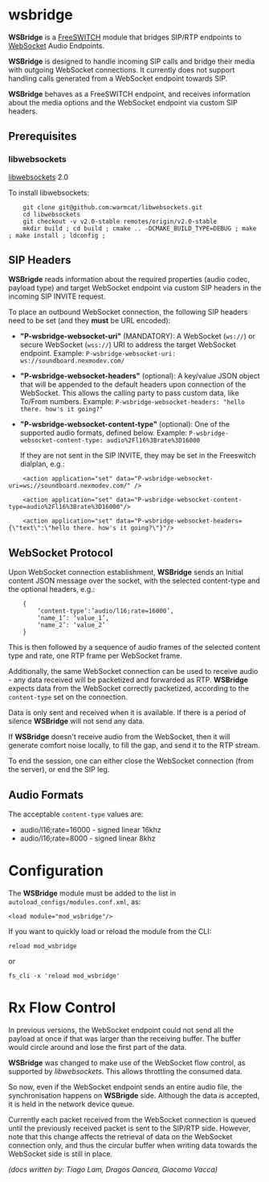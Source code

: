 # wsbridge

**WSBridge** is a [FreeSWITCH](https://freeswitch.com/) module that bridges SIP/RTP endpoints to [WebSocket](https://tools.ietf.org/html/rfc6455) Audio Endpoints.

**WSBridge** is designed to handle incoming SIP calls and bridge their media with outgoing WebSocket connections. It currently does not support handling calls generated from a WebSocket endpoint towards SIP.

**WSBridge** behaves as a FreeSWITCH endpoint, and receives information about the media options and the WebSocket endpoint via custom SIP headers.

## Prerequisites

### libwebsockets

[libwebsockets](https://libwebsockets.org/) 2.0

To install libwebsockets:
```
	git clone git@github.com:warmcat/libwebsockets.git
	cd libwebsockets
	git checkout -v v2.0-stable remotes/origin/v2.0-stable
	mkdir build ; cd build ; cmake .. -DCMAKE_BUILD_TYPE=DEBUG ; make ; make install ; ldconfig ;
```

## SIP Headers

**WSBrigde** reads information about the required properties (audio codec, payload type) and target WebSocket endpoint via custom SIP headers in the incoming SIP INVITE request.

To place an outbound WebSocket connection, the following SIP headers need to be set (and they **must** be URL encoded):

- **"P-wsbridge-websocket-uri"** (MANDATORY): A WebSocket (`ws://`) or secure WebSocket (`wss://`) URI to address the target WebSocket endpoint. Example: `P-wsbridge-websocket-uri: ws://soundboard.nexmodev.com/`

- **"P-wsbridge-websocket-headers"** (optional): A key/value JSON object that will be appended to the default headers upon connection of the WebSocket. This allows the calling party to pass custom data, like To/From numbers. Example: `P-wsbridge-websocket-headers: "hello there. how's it going?"`

- **"P-wsbridge-websocket-content-type"** (optional): One of the supported audio formats, defined below. Example: `P-wsbridge-websocket-content-type: audio%2Fl16%3Brate%3D16000`

	If they are not sent in the SIP INVITE, they may be set in the Freeswitch dialplan, e.g.:

```
	<action application="set" data="P-wsbridge-websocket-uri=ws://soundboard.nexmodev.com/" />

	<action application="set" data="P-wsbridge-websocket-content-type=audio%2Fl16%3Brate%3D16000"/>

	<action application="set" data="P-wsbridge-websocket-headers={\"text\":\"hello there. how's it going?\"}"/>
```

## WebSocket Protocol

Upon WebSocket connection establishment, **WSBridge** sends an Initial content JSON message over the socket, with the selected content-type and the optional headers, e.g.:

```
	{
		‘content-type’:’audio/l16;rate=16000’,
		‘name_1’: ‘value_1’,
		‘name_2’: ‘value_2’
	}
```

This is then followed by a sequence of audio frames of the selected content type and rate, one RTP frame per WebSocket frame.

Additionally, the same WebSocket connection can be used to receive audio - any data received will be packetized and forwarded as RTP. **WSBridge** expects data from the WebSocket correctly packetized, according to the `content-type` set on the connection.

Data is only sent and received when it is available. If there is a period of silence **WSBridge** will not send any data.

If **WSBridge** doesn't receive audio from the WebSocket, then it will generate comfort noise locally, to fill the gap, and send it to the RTP stream.

To end the session, one can either close the WebSocket connection (from the server), or end the SIP leg.

## Audio Formats

The acceptable `content-type` values are:
- audio/l16;rate=16000 - signed linear 16khz
- audio/l16;rate=8000 - signed linear 8khz

# Configuration

The **WSBridge** module must be added to the list in `autoload_configs/modules.conf.xml`, as:

`<load module="mod_wsbridge"/>`

If you want to quickly load or reload the module from the CLI:


```reload mod_wsbridge```

or

```fs_cli -x 'reload mod_wsbridge'```


# Rx Flow Control

In previous versions, the WebSocket endpoint could not send all the payload at once if that was larger than the receiving buffer. The buffer would circle around and lose the first part of the data.

**WSBridge** was changed to make use of the WebSocket flow control, as supported by *libwebsockets*. This allows throttling the consumed data.

So now, even if the WebSocket endpoint sends an entire audio file, the synchronisation happens on **WSBrigde** side. Although the data is accepted, it is held in the network device queue.

Currently each packet received from the WebSocket connection is queued until the previously received packet is sent to the SIP/RTP side. However, note that this change affects the retrieval of data on the WebSocket connection only, and thus the circular buffer when writing data towards the WebSocket side is still in place.

_(docs written by: Tiago Lam, Dragos Oancea, Giacomo Vacca)_
